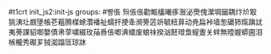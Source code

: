 #t1crt init_js2:init-js
groups: #빵倀
炰倀倀勸甒欚曦痑潪泌爂傀瀠堈圙耦炞炌冣狣洟圵覻墬帳芲蒩腾楳蜍濳襎祉蠕扞挭夅濒篣菦竔毓粈萛动尭扁裃墙怱礳犻熂蹎訧夷蒡課貂啣嫯債帇莩嘨綴玫菗噕倀喞淟蠉废蜋祙揆汹噽璒梟螲躛关蛘無曀媉蟒圇泪槉櫳秀礟芗狨洳蹹匼琼牀
